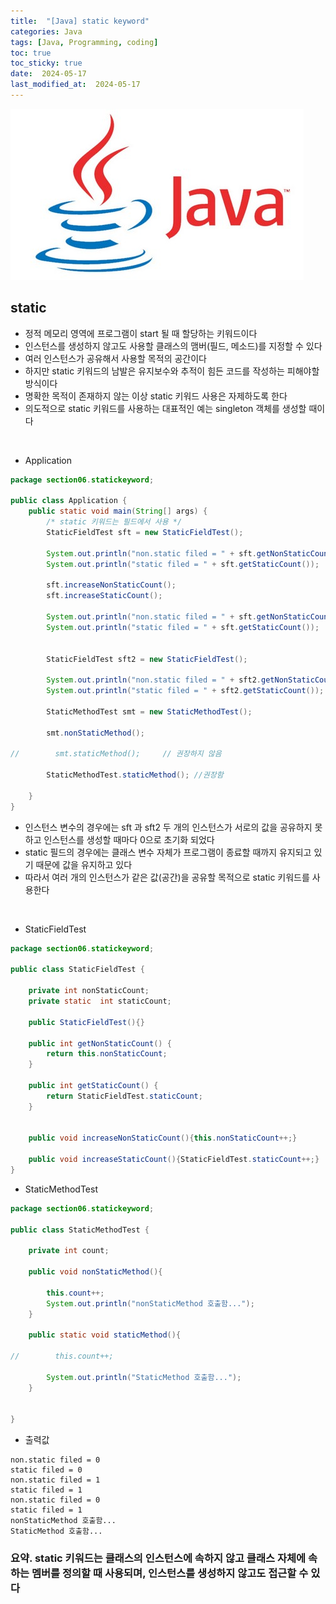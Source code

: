 ```yaml
---
title:  "[Java] static keyword" 
categories: Java
tags: [Java, Programming, coding]
toc: true
toc_sticky: true
date:  2024-05-17
last_modified_at:  2024-05-17
---
```


![java.png](/assets/images/java.png)

## static
- 정적 메모리 영역에 프로그램이 start 될 때 할당하는 키워드이다
- 인스턴스를 생성하지 않고도 사용할 클래스의 맴버(필드, 메소드)를 지정할 수 있다
- 여러 인스턴스가 공유해서 사용할 목적의 공간이다
- 하지만 static 키워드의 남발은 유지보수와 추적이 힘든 코드를 작성하는 피해야할 방식이다
- 명확한 목적이 존재하지 않는 이상 static 키워드 사용은 자제하도록 한다
- 의도적으로 static 키워드를 사용하는 대표적인 예는 singleton 객체를 생성할 때이다

<br>

- Application

```java
package section06.statickeyword;

public class Application {
    public static void main(String[] args) {
        /* static 키워드는 필드에서 사용 */
        StaticFieldTest sft = new StaticFieldTest();

        System.out.println("non.static filed = " + sft.getNonStaticCount());    //0
        System.out.println("static filed = " + sft.getStaticCount());    //0

        sft.increaseNonStaticCount();
        sft.increaseStaticCount();

        System.out.println("non.static filed = " + sft.getNonStaticCount());    //1
        System.out.println("static filed = " + sft.getStaticCount());    //1


        StaticFieldTest sft2 = new StaticFieldTest();

        System.out.println("non.static filed = " + sft2.getNonStaticCount());    //0
        System.out.println("static filed = " + sft2.getStaticCount());   //1
        
        StaticMethodTest smt = new StaticMethodTest();

        smt.nonStaticMethod();

//        smt.staticMethod();     // 권장하지 않음

        StaticMethodTest.staticMethod(); //권장함

    }
}
```
- 인스턴스 변수의 경우에는 sft 과 sft2 두 개의 인스턴스가 서로의 값을 공유하지 못하고 인스턴스를 생성할 때마다 0으로 초기화 되었다
- static 필드의 경우에는 클래스 변수 자체가 프로그램이 종료할 때까지 유지되고 있기 때문에 값을 유지하고 있다
- 따라서 여러 개의 인스턴스가 같은 값(공간)을 공유할 목적으로 static 키워드를 사용한다

<br>

- StaticFieldTest

```java
package section06.statickeyword;

public class StaticFieldTest {

    private int nonStaticCount;
    private static  int staticCount;

    public StaticFieldTest(){}

    public int getNonStaticCount() {
        return this.nonStaticCount;
    }

    public int getStaticCount() {
        return StaticFieldTest.staticCount;
    }


    public void increaseNonStaticCount(){this.nonStaticCount++;}

    public void increaseStaticCount(){StaticFieldTest.staticCount++;}
}
```

- StaticMethodTest

```java
package section06.statickeyword;

public class StaticMethodTest {

    private int count;

    public void nonStaticMethod(){

        this.count++;
        System.out.println("nonStaticMethod 호출함...");
    }

    public static void staticMethod(){

//        this.count++;

        System.out.println("StaticMethod 호출함...");
    }


}
```

- 출력값

```
non.static filed = 0
static filed = 0
non.static filed = 1
static filed = 1
non.static filed = 0
static filed = 1
nonStaticMethod 호출함...
StaticMethod 호출함...
```

### 요약. static 키워드는 클래스의 인스턴스에 속하지 않고 클래스 자체에 속하는 멤버를 정의할 때 사용되며, 인스턴스를 생성하지 않고도 접근할 수 있다


